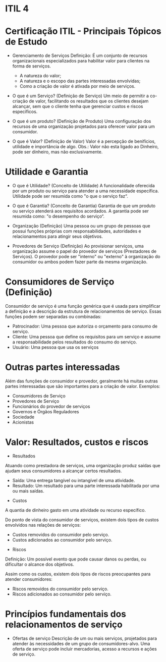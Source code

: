 # ITIL 4
# Certificação ITIL - Principais Tópicos de Estudo


* Gerenciamento de Serviços
Definição: É um conjunto de recursos organizacionais especializados para habilitar valor para clientes na forma de serviços.
   - A natureza do valor;
   - A natureza e o escopo das partes interessadas envolvidas;
   - Como a criação de valor é ativada por meio de serviços.

* O que é um Serviço? (Definição de Serviço)
Um meio de permitir a co-criação de valor, facilitando os resultados que os clientes desejam alcançar, sem que o cliente tenha que gerenciar custos e riscos específicos.

* O que é um produto? (Definição de Produto)
Uma configuração dos recursos de uma organização projetados para oferecer valor para um consumidor.

* O que é Valor? (Definição de Valor)
Valor é a percepção de benifícios, utilidade e importância de algo. 
Obs.: Valor não esta ligado ao Dinheiro, pode ser dinheiro, mas não exclusivamente. 


# Utilidade e Garantia

* O que é Utilidade? (Conceito de Utilidade)
A funcionalidade oferecida por um produto ou serviço para atender a uma necessidade específica. Utilidade pode ser resumida
como "o que o serviço faz“.

* O que é Garantia? (Conceito de Garantia)
Garantia de que um produto ou serviço atenderá aos requisitos acordados. A garantia pode ser resumida como: "o desempenho do serviço“.

* Organização (Definição)
Uma pessoa ou um grupo de pessoas que possui funções próprias com
responsabilidades, autoridades e relacionamentos para atingir seus objetivos.

* Provedores de Serviço (Definição)
Ao provisionar serviços, uma organização assume o papel do provedor de serviços (Prestadores de Serviços). O provedor pode ser "interno" ou "externo" à organização do consumidor ou ambos podem fazer parte da mesma organização.

# Consumidores de Serviço (Definição)

Consumidor de serviço é uma função genérica que é usada para
simplificar a definição e a descrição da estrutura de relacionamentos de serviço. Essas funções podem ser separadas ou combinadas:

   - Patrocinador: Uma pessoa que autoriza o orçamento para
consumo de serviço.
   - Cliente: Uma pessoa que define os requisitos para um serviço e
assume a responsabilidade pelos resultados do consumo do
serviço.
   - Usuário: Uma pessoa que usa os serviços

# Outras partes interessadas

Além das funções de consumidor e provedor, geralmente há muitas
outras partes interessadas que são importantes para a criação de
valor. Exemplos:

  - Consumidores de Serviço
  - Provedores de Serviço
  - Funcionários do provedor de serviços
  - Governos e Órgãos Reguladores
  - Sociedade
  - Acionistas

# Valor: Resultados, custos e riscos

* Resultados

Atuando como prestadora de serviços, uma organização produz
saídas que ajudam seus consumidores a alcançar certos
resultados.
 
   - Saída: Uma entrega tangível ou intangível de uma atividade.
   - Resultado: Um resultado para uma parte interessada habilitada por uma ou mais saídas.


* Custos

A quantia de dinheiro gasto em uma atividade ou recurso específico.

Do ponto de vista do consumidor de serviços, existem dois tipos de custos envolvidos nas relações de serviços: 

   - Custos removidos do consumidor pelo serviço.
   - Custos adicionados ao consumidor pelo serviço.

* Riscos

Definição: Um possível evento que pode causar danos ou perdas, ou dificultar o alcance dos objetivos.

Assim como os custos, existem dois tipos de riscos preocupantes para atender consumidores:

   - Riscos removidos do consumidor pelo serviço.
   - Riscos adicionados ao consumidor pelo serviço.


# Princípios fundamentais dos relacionamentos de serviço

* Ofertas de serviço
Descrição de um ou mais serviços, projetados para atender às
necessidades de um grupo de consumidores-alvo. Uma oferta de serviço pode incluir mercadorias, acesso a recursos e ações de serviço.



